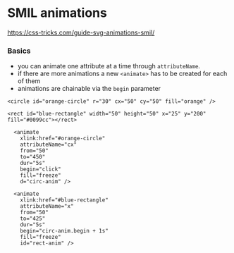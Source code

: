 # SMIL animations

https://css-tricks.com/guide-svg-animations-smil/

### Basics

* you can animate one attribute at a time through `attributeName`.
* if there are more animations a new `<animate>` has to be created for each of them
* animations are chainable via the `begin` parameter

```
<circle id="orange-circle" r="30" cx="50" cy="50" fill="orange" />

<rect id="blue-rectangle" width="50" height="50" x="25" y="200" fill="#0099cc"></rect>

  <animate
    xlink:href="#orange-circle"
    attributeName="cx"
    from="50"
    to="450"
    dur="5s"
    begin="click"
    fill="freeze"
    d="circ-anim" />

  <animate
    xlink:href="#blue-rectangle"
    attributeName="x"
    from="50"
    to="425"
    dur="5s"
    begin="circ-anim.begin + 1s"
    fill="freeze"
    id="rect-anim" />
```

